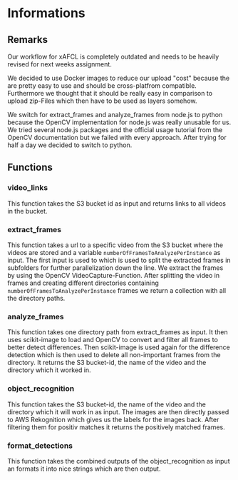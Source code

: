 # Informations

## Remarks

Our workflow for xAFCL is completely outdated and needs to be heavily revised for next weeks assignment.

We decided to use Docker images to reduce our upload "cost" because the are pretty
easy to use and should be cross-platfrom compatible. Furthermore we thought that
it should be really easy in comparison to upload zip-Files which then have to be
used as layers somehow.

We switch for extract_frames and analyze_frames from node.js to python because the OpenCV implementation for node.js was really unusable for us. We tried several node.js packages and the official usage tutorial from the OpenCV documentation but we failed with every approach. After trying for half a day we decided to switch to python.

## Functions

### video_links

This function takes the S3 bucket id as input and returns links to all videos in the bucket.

### extract_frames

This function takes a url to a specific video from the S3 bucket where the videos are stored and a variable ````numberOfFramesToAnalyzePerInstance```` as input. The first input is used to which is used to split the extracted frames in subfolders for further parallelization down the line. We extract the frames by using the OpenCV VideoCapture-Function. After splitting the video in frames and creating different directories containing ````numberOfFramesToAnalyzePerInstance```` frames we return a collection with all the directory paths.

### analyze_frames

This function takes one directory path from extract_frames as input. It then uses scikit-image to load and OpenCV to convert and filter all frames to better detect differences. Then scikit-image is used again for the difference detection which is then used to delete all non-important frames from the directory. It returns the S3 bucket-id, the name of the video and the directory which it worked in.

### object_recognition

This function takes the S3 bucket-id, the name of the video and the directory which it will work in as input. The images are then directly passed to AWS Rekognition which gives us the labels for the images back. After filtering them for positiv matches it returns the positively matched frames.

### format_detections

This function takes the combined outputs of the object_recognition as input an formats it into nice strings which are then output.